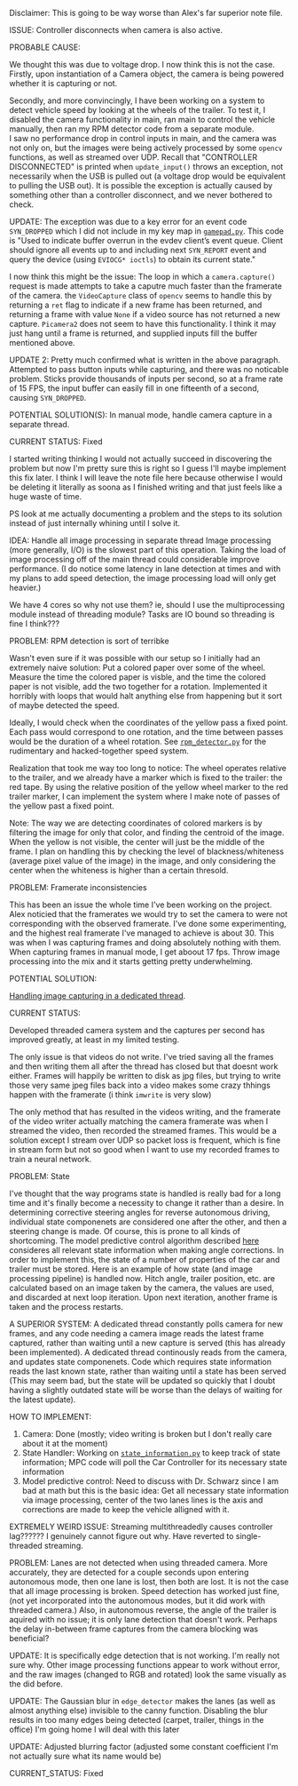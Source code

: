 Disclaimer: This is going to be way worse than Alex's far superior note file.

ISSUE: Controller disconnects when camera is also active.

PROBABLE CAUSE:  

We thought this was due to voltage drop. I now think this is not the case.
Firstly, upon instantiation of a Camera object, the camera is being powered whether it is capturing or not.

Secondly, and more convincingly, I have been working on a system to detect vehicle speed by looking at the wheels of the trailer.
To test it, I disabled the camera functionality in main, ran main to control the vehicle manually, then ran my RPM detector code from a separate module.  
I saw no performance drop in control inputs in main, and the camera was not only on, but the images were being actively processed by some `opencv` functions, as well as streamed over UDP.
Recall that "CONTROLLER DISCONNECTED" is printed when `update_input()` throws an exception, not necessarily when the USB is pulled out (a voltage drop would be equivalent to pulling the USB out).
It is possible the exception is actually caused by something other than a controller disconnect, and we never bothered to check.

UPDATE: The exception was due to a key error for an event code `SYN_DROPPED` which I did not include in my key map in [`gamepad.py`](../src/gamepad.py).
This code is "Used to indicate buffer overrun in the evdev client’s event queue.
Client should ignore all events up to and including next `SYN_REPORT` event and query the device (using `EVIOCG* ioctls`) to obtain its current state."

I now think this might be the issue: The loop in which a `camera.capture()` request is made attempts to take a caputre much faster than the framerate of the camera.
the `VideoCapture` class of `opencv` seems to handle this by returning a `ret` flag to indicate if a new frame has been returned, and returning a frame with value `None` if 
a video source has not returned a new capture. `Picamera2` does not seem to have this functionality. I think it may just hang until a frame is returned, and supplied inputs fill
the buffer mentioned above.

UPDATE 2: Pretty much confirmed what is written in the above paragraph. Attempted to pass button inputs while capturing, and there was no noticable problem.
Sticks provide thousands of inputs per second, so at a frame rate of 15 FPS, the input buffer can easily fill in one fifteenth of a second, causing `SYN_DROPPED`.

POTENTIAL SOLUTION(S): 
    In manual mode, handle camera capture in a separate thread.

CURRENT STATUS:
    Fixed


I started writing thinking I would not actually succeed in discovering the problem but now I'm pretty sure this is right so I guess I'll maybe implement this fix later.
I think I will leave the note file here because otherwise I would be deleting it literally as soona as I finished writing and that just feels like a huge waste of time.

PS look at me actually documenting a problem and the steps to its solution instead of just internally whining until I solve it.



IDEA: Handle all image processing in separate thread
Image processing  (more generally, I/O) is the slowest part of this operation. Taking the load of image processing off of the main thread could considerable improve performance.
(I do notice some latency in lane detection at times and with my plans to add speed detection, the image processing load will only get heavier.)

We have 4 cores so why not use them? ie, should I use the multiprocessing module instead of threading module? Tasks are IO bound so threading is fine I think??? 



PROBLEM: RPM detection is sort of terribke

Wasn't even sure if it was possible with our setup so I initially had an extremely naive solution: Put a colored paper over some of the wheel. Measure the time the colored paper is visble, and the time the colored paper is not visible, add the two together for a rotation. Implemented it horribly with loops that would halt anything else from happening but it sort of maybe detected the speed.

Ideally, I would check when the coordinates of the yellow pass a fixed point. Each pass would correspond to one rotation, and the time between passes would be the duration of a wheel rotation. See [`rpm_detector.py`](../src/rpm_detector.py) for the rudimentary and hacked-together speed system.

Realization that took me way too long to notice: The wheel operates relative to the trailer, and we already have a marker which is fixed to the trailer: the red tape. By using the relative position of the yellow wheel marker to the red trailer marker, I can implement the system where I make note of passes of the yellow past a fixed point.

Note: The way we are detecting coordinates of colored markers is by filtering the image for only that color, and finding the centroid of the image. When the yellow is not visible,
the center will just be the middle of the frame. I plan on handling this by checking the level of blackness/whiteness (average pixel value of the image) in the image, and only considering the center when the whiteness is higher than a certain thresold.


PROBLEM: Framerate inconsistencies

This has been an issue the whole time I've been working on the project. Alex noticied that the framerates we would try to set the camera to were not corresponding with the observed framerate. I've done some experimenting, and the highest real framerate I've managed to achieve is about 30. This was when I was capturing frames and doing absolutely nothing with them. When capturing frames in manual mode, I get aboout 17 fps. Throw image processing into the mix and it starts getting pretty underwhelming.

POTENTIAL SOLUTION:

[Handling image capturing in a dedicated thread](https://pyimagesearch.com/2015/12/28/increasing-raspberry-pi-fps-with-python-and-opencv/#pyis-cta-modal). 

CURRENT STATUS:

Developed threaded camera system and the captures per second has improved greatly, at least in my limited testing.

The only issue is that videos do not write. I've tried saving all the frames and then writing them all after the thread has closed but that doesnt work either. Frames will happily be written to disk as jpg files, but trying to write those very same jpeg files back into a video makes some crazy thhings happen with the framerate (i think `imwrite` is very slow)

The only method that has resulted in the videos writing, and the framerate of the video writer actually matching the camera framerate was when I streamed the video, then recorded the streamed frames. This would be a solution except I stream over UDP so packet loss is frequent, which is fine in stream form but not so good when I want to use my recorded frames to train a neural network. 


PROBLEM: State

I've thought that the way programs state is handled is really bad for a long time and it's finally become a necessity to change it rather than a desire. In determining corrective steering angles for reverse autonomous driving, individual state componenets are considered one after the other, and then a steering change is made. Of course, this is prone to all kinds of shortcoming. The model predictive control algorithm described [here](https://github.com/cschwarz68/TrailerBackerUpper/blob/main/literature/On_motion_planning_and_control_for_truck_and_trail.pdf) consideres all relevant state information when making angle corrections. In order to implement this, the state of a number of properties of the car and trailer must be stored. Here is an example of how state (and image processing pipeline) is handled now. Hitch angle, trailer position, etc. are calculated based on an image taken by the camera, the values are used, and discarded at next loop iteration. Upon next iteration, another frame is taken and the process restarts.

A SUPERIOR SYSTEM:
A dedicated thread constantly polls camera for new frames, and any code needing a camera image reads the latest frame captured, rather than waiting until a new capture is served (this has already been implemented). A dedicated thread continously reads from the camera, and updates state componenets. Code which requires state information reads the last known state, rather than waiting until a state has been served (This may seem bad, but the state will be updated so quickly that I doubt having a slightly outdated state will be worse than the delays of waiting for the latest update).

HOW TO IMPLEMENT:
1. Camera: Done (mostly; video writing is broken but I don't really care about it at the moment)
2. State Handler: Working on [`state_information.py`](../src/state_information.py) to keep track of state information; MPC code will poll the Car Controller for its necessary state information
3. Model predictive control: Need to discuss with Dr. Schwarz since I am bad at math but this is the basic idea: Get all necessary state information via image processing, center of the two lanes lines is the axis and corrections are made to keep the vehicle alligned with it.


EXTREMELY WEIRD ISSUE:
Streaming multithreadedly causes controller lag?????? I genuinely cannot figure out why. Have reverted to single-threaded streaming.

PROBLEM: Lanes are not detected when using threaded camera.
More accurately, they are detected for a couple seconds upon entering autonomous mode, then one lane is lost, then both are lost. It is not the case that all image processing is broken. Speed detection has worked just fine, (not yet incorporated into the autonomous modes, but it did work with threaded camera.) Also, in autonomous reverse, the angle of the trailer is aquired with no issue; it is only lane detection that doesn't work. Perhaps the delay in-between frame captures from the camera blocking was beneficial?

UPDATE: It is specifically edge detection that is not working. I'm really not sure why. Other image processing functions appear to work without error, and the raw images (changed to RGB and rotated) look the same visually as the did before.

UPDATE: The Gaussian blur in `edge_detector` makes the lanes (as well as almost anything else) invisible to the canny function. Disabling the blur results in too many edges being detected (carpet, trailer, things in the office) I'm going home I will deal with this later

UPDATE: Adjusted blurring factor (adjusted some constant coefficient I'm not actually sure what its name would be)

CURRENT_STATUS: Fixed
